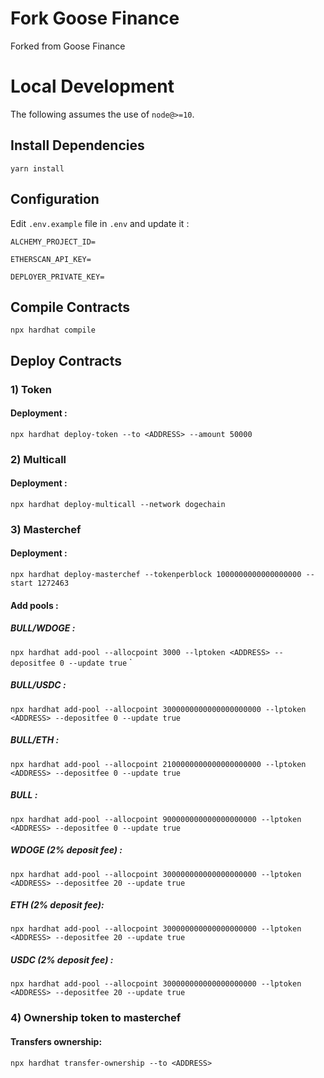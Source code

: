 # Fork Goose Finance

Forked from Goose Finance

# Local Development

The following assumes the use of `node@>=10`.

## Install Dependencies

`yarn install`

## Configuration

Edit `.env.example` file in `.env` and update it :

`ALCHEMY_PROJECT_ID=`

`ETHERSCAN_API_KEY=`

`DEPLOYER_PRIVATE_KEY=`


## Compile Contracts

`npx hardhat compile`

## Deploy Contracts

### 1) Token
#### Deployment : 
`npx hardhat deploy-token --to <ADDRESS> --amount 50000 `

### 2) Multicall
#### Deployment :
`npx hardhat deploy-multicall --network dogechain`

### 3) Masterchef
#### Deployment :
`npx hardhat deploy-masterchef --tokenperblock 1000000000000000000 --start 1272463 `

#### Add pools :
##### BULL/WDOGE :
` npx hardhat add-pool --allocpoint 3000 --lptoken <ADDRESS> --depositfee 0 --update true `
`
##### BULL/USDC :
` npx hardhat add-pool --allocpoint 3000000000000000000000 --lptoken <ADDRESS> --depositfee 0 --update true 
`
##### BULL/ETH :
` npx hardhat add-pool --allocpoint 2100000000000000000000 --lptoken <ADDRESS> --depositfee 0 --update true 
`
##### BULL :
` npx hardhat add-pool --allocpoint 900000000000000000000 --lptoken <ADDRESS> --depositfee 0 --update true 
`
##### WDOGE (2% deposit fee) :
` npx hardhat add-pool --allocpoint 300000000000000000000 --lptoken <ADDRESS> --depositfee 20 --update true 
`
##### ETH (2% deposit fee):
` npx hardhat add-pool --allocpoint 300000000000000000000 --lptoken <ADDRESS> --depositfee 20 --update true 
`
##### USDC (2% deposit fee) :
` npx hardhat add-pool --allocpoint 300000000000000000000 --lptoken <ADDRESS> --depositfee 20 --update true 
`
### 4) Ownership token to masterchef
#### Transfers ownership:
`npx hardhat transfer-ownership --to <ADDRESS> `




